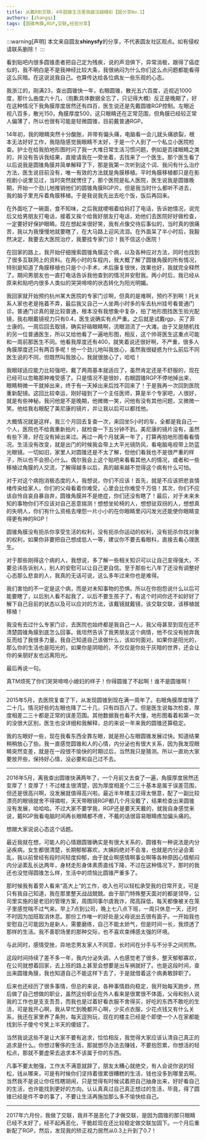 ```yaml
---
title: 从戴R到交联，4年圆锥生活里我越活越精彩【圆分享No.1】
authors: [zhangqi]
tags: [圆锥角膜,RGP,交联,经验分享]
---
```


:::warning[声明]
本文来自圆友**shinysfy**的分享，不代表圆友社区观点。如有侵权请联系删除！
:::

看到贴吧内很多圆锥患者把自己定为残疾，说的声泪俱下，异常消极，跟得了癌症似的，我不明白是不是我神经比较大条，我很纳闷为什么你们这么点问题都能看得这么灰暗。在这说说我自己。也算传达给各位病友一些乐观的心态。

我浙江的，刚满23，查出圆锥快一年，右眼圆锥，散光五六百度，近视近1000度，那什么曲度六十几，（抱歉具体数据全忘了，只记得大概）反正是晚期了，好在这种情况下我角膜厚度居然还有四百，医生说还是先戴圆锥RGP控制。左眼近视八百多，散光150，角膜厚度500，这只眼睛还在正常范围，但角膜已经较正常人偏薄了，所以也很有可能是轻微圆锥，目前戴普通RGP。

14年初，我的眼睛突然十分酸胀，并带有偏头痛，电脑看一会儿就头痛欲裂，根本无法好好工作，我隐隐感觉我眼睛不太好，于是一个人到了一个私立小医院检查。护士在给我拍地形图时问了我一大堆日常生活习惯问题，例如是否揉眼睛之类的，并没有告诉我结果，直接请我在一旁坐着，去找来了一个医生。那个医生看了以后说我是圆锥角膜并简单解释了下，那是我第一次听到这个词、我问有什么治疗方法，医生说目前没有，唯一有效的方法就是角膜移植。平时角膜移植都只是在影视剧小说里见过，当时突然就愣住了，那个医院是私人医院，医生说我是圆锥晚期，开始一个劲儿地推销他们的圆锥角膜RGP片。但是我当时什么都听不进去，我的脑子里充斥着角膜移植。于是我说我先出去吃个饭，饭后再回来。

在外面吃了一碗面，食不知味，之后我就哽咽着给妈打了电话，告诉她情况，说完后又给男朋友打电话，接着又挨个给我好朋友打电话，劝他们去医院好好做检查，一定要好好保护眼睛。现在想起来很好笑，我有点像交待后事似的，当时真的很痛苦，我以为我慢慢地就要瞎了，在大马路上迎风流泪。在外面呆了半小时后，我毅然决定，我要去大医院治疗，我要挂专家门诊！我不信这小医院！

在回家的路上，我开始仔细搜索圆锥角膜这个病，以及各种应对方法，同时也找到了很多互联网上的资料。在两小时的车程内，我大概了解了圆锥角膜的所有情况，特别是知道了角膜移植也只是个小手术，术后康复很快，效果也好，我就完全释然了。期间男朋友也一直打电话告诉我他查到的情况并安慰我。两小时后，我已经从原来和贴吧内很多人类似的哭哭啼啼的状态转化为阳光明媚。

我回家就开始预约杭州某大医院的专家门诊啊，但真的是难啊，预约不到啊！托关系人家也老是拖着不弄，最后我又自己一人坐两小时多的车去杭州挂号看普通门诊。普通门诊真的是比较普通，根本没有我想象中复杂，拍了地形图找医生验光配镜，我右眼戴镜视力只有0.4，医生说确实有点严重。之后就是试戴rgp，买了菲士康的。一周后回去取镜，确实好硌眼睛啊，流眼泪流了一大滩。由于又是随机找的另一位普通医生，所以又给他看了一遍地形图，相反，这个帅哥医生这重点可能和一周前那医生不同。他看我厚度还有400，就笑着说还很好啊，不严重，很多人角膜厚度还只有两百多呢！他一个劲儿地叫我放心，虽然我很疑惑为什么前后不同医生说的不同，但既然叫我放心，我就很放心了，哈哈！

我眼球适应能力比较强吧，戴了两周基本就适应了，虽然肯定还是不舒服的，现在已经可以忽略那种难受感了。只是情况不是很妙，右眼圆锥RGP不停地掉出来，眼睛稍微一干就掉出来，终于有一天掉出来后找不回来了！于是我再一次回到医院重新配镜。这回比较幸运，刚好碰到了一个主任医师，算是半个专家吧，人很好，就是有些神秘。我问他是不是晚期，他微微一笑，问他有没有其他问题，又微微一笑。他给我右眼配了美尼康的镜片，并让我以后可以都找他。

大概情况就是这样，我三个月回去复查一次，来回坐5小时的车，全都是我自己一个人，医院也不给我重新拍片，就检查一下五分钟不到。美尼康的镜片没有，虽然有些下滑，好在没有掉出来过。再过一两个月就满一年了，打算再拍地形图看看情况。生活没有改变，就是出门的时候我会带上大平光镜防风，看电脑电视带上防蓝光眼镜。一切如旧，家里人对圆锥还是不太了解，但他们看我也不是很严重的样子，所以也不会担心什么。偶尔我会上这个贴吧来看看其他人的情况，或者和一些移植过角膜的人交流，了解得越多以后，真的越来越不觉得这个病有什么可怕。

对于对这个病抱消极态度的人，我想说，你们不应该！首先，就是不应该把悲哀情绪传染给家人，你们的父母看着你难受，心里会比你难受千万倍！其次，你们不应该自怜自哀自暴自弃，圆锥角膜并不是绝症，你们还没有瞎了！最后，对于未来未知的事物你们不应该对自己恶意揣测！想想坐轮椅的人，想想驻双拐的人，想想真的失明人，你们有什么资格去埋怨一片小小的在你眼睛里闪闪发光还能使你眼睛变得更有神的RGP！

圆锥角膜没有扼杀你享受生活的权利，没有扼杀你运动的权利，没有扼杀你找对象的权利，如果你非要把自己想成低人一等，建议你不要去看眼科，直接去看心理医生。

对于那些刚得这个病的人，我想说，多了解一些相关知识可以让自己变得强大，不要忌讳告诉别人，别人的安慰可以让自己更自信。至于那些七八年了还没有调整好心态那么悲哀的人，我真的无话可说，这么多年过来你也是难得。

我们害怕的不一定是这个病，而是对未知事物的恐惧。所以在你抱怨说什么以后可能要瞎了，以后别人看不起我了，以后不要生孩子了，有这个时间你还不如好好了解下自己目前的状态以及可以应对的方法，该戴镜就戴镜，该交联交联，该移植就移植！

我没有去过什么专家门诊，去医院也始终都是我自己一人，我父母甚至到现在还不清楚圆锥角膜到底怎么回事。我坦然告诉了我男朋友这个病情，他不仅没有抛弃我反而给了我很多力量。我自己知道自己该做什么，该如何面对。如果你是阳光的，那么你的生活也是阳光的，如果你是阴暗的，不仅仅是你处于灰暗的世界，还会让你的亲朋好友也远离阳光。

最后再说一句。

真TM烦死了你们哭哭啼啼小媳妇的样子！你得圆锥了不起啊！谁不是圆锥啊！

---

2015年5月，去医院复查了下，从发现圆锥到现在满一周年了。右眼角膜厚度降了二十几，情况好些的左眼也降了二十几，只有四百八了。但是医生说每次检查，厚度相差二三十都是正常的误差范围。其他数据我也看不大懂，地形图看着和第一次的没很大区别，医生也没详细和我解释，总的来说一年来我的圆锥还算稳定。

我的左眼好一些，现在我看东西全靠左眼，就是担心左眼圆锥发展过快。知道结果稍稍放心了些。我一直感觉圆锥和人的心情，内分泌也有很大关系，因为我发现眼睛突然变差，就是在一段很不愉快的时期过后，当然我只是猜测。所以一直劝大家要放开些，保持好心情，没必要和自己过不去。

---

2016年5月，离我查出圆锥快满两年了，一个月前又去查了一遍，角膜厚度居然还变厚了！变厚了！不过楼主很清楚，因为厚度相差个二三十基本是属于误差范围，但还是很高兴啊，没发展就值得高兴啦。最近半年楼主过得太惬意，配了一副比较漂亮的眼镜就舍不得摘啦，天天带眼镜RGP都几个月没戴了，结果检查出来圆锥没有发展，哈哈哈。不过大家不要学我，RGP还是要天天戴的，就我自身感觉来说，戴RGP我看电脑时间再长眼睛都不疼，不戴的话很容易眼睛疼加偏头痛的。

想跟大家说说心态这个话题。

最近我就在想，可能人的心情跟圆锥确实是有很大关系的，圆锥有一种说法是内分泌疾病。女生都很清楚，长期郁郁寡欢，大姨妈绝对不会准，也就是内分泌会紊乱，我以前曾经有段时间轻度抑郁，由于就业啊感情啊事业啊等各种原因心情郁闷内分泌紊乱长达两年，身材走形身体素质直线下降，不过在这种情况下，那时的我还也没觉得圆锥怎么样，生活中的烦恼比圆锥严重多了。

那时候我有着旁人看来“高大上”的工作，收入也可以轻松承受我的日常开支，可是只有我自己知道，我在那里整天战战兢兢。由于部门特殊整天面对的都是领导，公司里实施的是老旧的管理方案，周围同事尔虞我诈，爬高踩低，每天都像被关在笼子里感觉喘不过气来。早上7点到公司，晚上七八点下班，一周只休息一天，还时不时因为加班取消休息。那份工作唯一的好处是父母说出去很有面子。一开始我也安慰自己可能因为是新人，需要磨练，自己不能太娇气，但是时间一长，我烦透了那样的生活。我不善职场里的那种交际，也不喜欢束缚感太强的环境。

与此同时，感情受挫，异地恋男友家人不同意，长时间在分手与不分手之间煎熬。

这段时间持续了差不多一年，我内分泌失调，人也感觉老了很多，整天郁郁寡欢，在公司就想着回家，去上班的路上甚至会想要是出车祸就好了。也是这段时间，查出来圆锥角膜，我也知道自己不能这样下去了，于是就借着这个病勇敢辞职了。

后来也还经历了很多事情，但总的来说，各种事情趋向稳定，我开始每天跑步，然后做了自己想做的职业，虽然这份职业在外人看来是很累很不体面，父母和别人说我的工作也是支支吾吾，而我也是过着好看衣服不舍得买，好吃的东西不敢吃的生活，可是我开心啊，我从早忙到晚都开心啊，少买点衣服，少花点钱又有什么关系，我还在家里养了条狗，每天逗狗玩，现在的楼主已经是个即使一个人在家都能找到乐子傻兮兮笑上半天的傻妞了。

当然我说这些不是让大家不要有追求，恰恰相反，我觉得大家应该认清自己真正的追求是什么。你想过奢侈的生活，那就想尽办法去赚钱，不要抱怨累，你想活的轻松点，那就不要虚荣去追求本不该属于你的东西。

凡事不要太勉强，工作太不满意就辞了，朋友太糟心就绝交，有人会说你说的轻松，钱从哪来，可是有时候你们坚持着很累很糟糕的生活，钱也没多到哪里去啊。当然我不是说让你任性瞎胡闹，只是觉得有时候试着把自己抽身出来，好好看自己的生活，也许能找到更好的方向。认认真真过自己真正想过的生活，毕竟，得了圆锥已经是件不幸的事了，不要让生活再施加那么多不愉快给自己。

---

2017年六月份，我做了交联，我并不是恶化了才做交联，是因为圆锥的那只眼睛已经不太好了，经不起再恶化，干脆趁现在还比较稳定做交联加固下。一个月后重新配了RGP，然后，发现我的矫正视力居然从0.3上升到了0.7！
